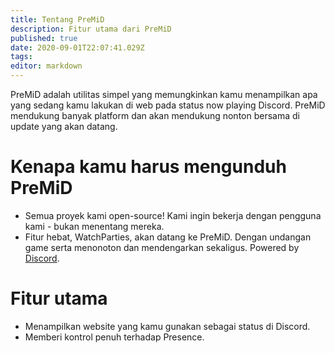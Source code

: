 ```yaml
---
title: Tentang PreMiD
description: Fitur utama dari PreMiD
published: true
date: 2020-09-01T22:07:41.029Z
tags:
editor: markdown
---
```


PreMiD adalah utilitas simpel yang memungkinkan kamu menampilkan apa yang sedang kamu lakukan di web pada status now playing Discord. PreMiD mendukung banyak platform dan akan mendukung nonton bersama di update yang akan datang.

# Kenapa kamu harus mengunduh PreMiD
- Semua proyek kami open-source! Kami ingin bekerja dengan pengguna kami - bukan menentang mereka.
- Fitur hebat, WatchParties, akan datang ke PreMiD. Dengan undangan game serta menonoton dan mendengarkan sekaligus. Powered by[ Discord](https://discordapp.com/).

# Fitur utama
- Menampilkan website yang kamu gunakan sebagai status di Discord.
- Memberi kontrol penuh terhadap Presence.